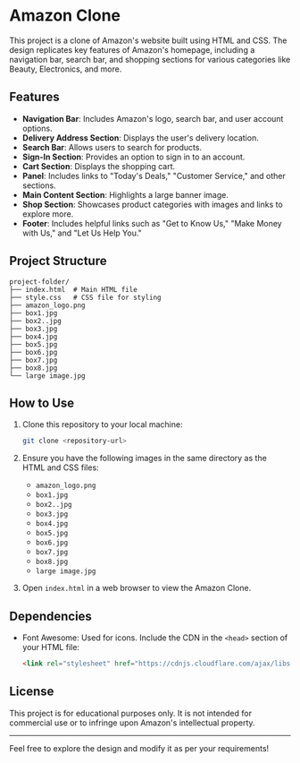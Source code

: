 # Amazon Clone

This project is a clone of Amazon's website built using HTML and CSS. The design replicates key features of Amazon's homepage, including a navigation bar, search bar, and shopping sections for various categories like Beauty, Electronics, and more.

## Features

- **Navigation Bar**: Includes Amazon's logo, search bar, and user account options.
- **Delivery Address Section**: Displays the user's delivery location.
- **Search Bar**: Allows users to search for products.
- **Sign-In Section**: Provides an option to sign in to an account.
- **Cart Section**: Displays the shopping cart.
- **Panel**: Includes links to "Today's Deals," "Customer Service," and other sections.
- **Main Content Section**: Highlights a large banner image.
- **Shop Section**: Showcases product categories with images and links to explore more.
- **Footer**: Includes helpful links such as "Get to Know Us," "Make Money with Us," and "Let Us Help You."

## Project Structure

```
project-folder/
├── index.html  # Main HTML file
├── style.css   # CSS file for styling
├── amazon_logo.png
├── box1.jpg
├── box2..jpg
├── box3.jpg
├── box4.jpg
├── box5.jpg
├── box6.jpg
├── box7.jpg
├── box8.jpg
└── large image.jpg
```

## How to Use

1. Clone this repository to your local machine:
   ```bash
   git clone <repository-url>
   ```

2. Ensure you have the following images in the same directory as the HTML and CSS files:
   - `amazon_logo.png`
   - `box1.jpg`
   - `box2..jpg`
   - `box3.jpg`
   - `box4.jpg`
   - `box5.jpg`
   - `box6.jpg`
   - `box7.jpg`
   - `box8.jpg`
   - `large image.jpg`

3. Open `index.html` in a web browser to view the Amazon Clone.

## Dependencies

- Font Awesome: Used for icons. Include the CDN in the `<head>` section of your HTML file:
  ```html
  <link rel="stylesheet" href="https://cdnjs.cloudflare.com/ajax/libs/font-awesome/6.7.1/css/all.min.css" integrity="sha512-5Hs3dF2AEPkpNAR7UiOHba+lRSJNeM2ECkwxUIxC1Q/FLycGTbNapWXB4tP889k5T5Ju8fs4b1P5z/iB4nMfSQ==" crossorigin="anonymous" referrerpolicy="no-referrer" />
  ```



## License

This project is for educational purposes only. It is not intended for commercial use or to infringe upon Amazon's intellectual property.

---

Feel free to explore the design and modify it as per your requirements!
